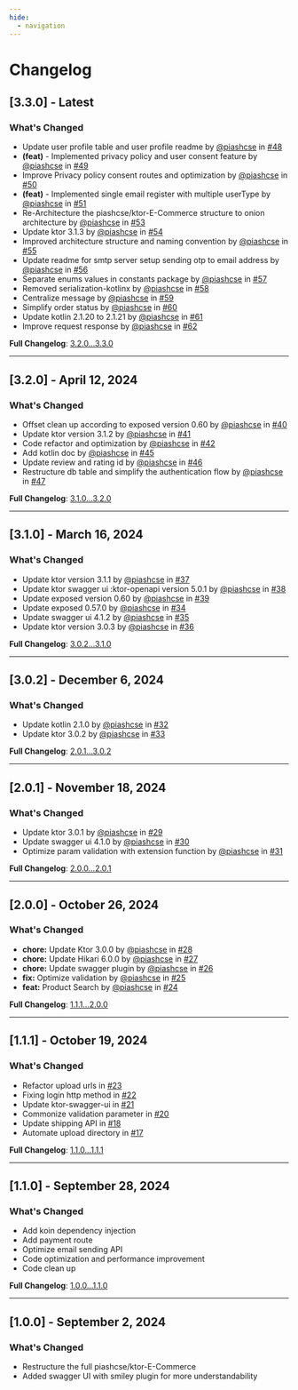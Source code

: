 ```yaml
---
hide:
  - navigation
---
```

# Changelog

## [3.3.0] - Latest

### What's Changed

- Update user profile table and user profile readme by [@piashcse](https://github.com/piashcse) in [#48](https://github.com/piashcse/ktor-E-Commerce/pull/48)
- **(feat)** - Implemented privacy policy and user consent feature by [@piashcse](https://github.com/piashcse) in [#49](https://github.com/piashcse/ktor-E-Commerce/pull/49)
- Improve Privacy policy consent routes and optimization by [@piashcse](https://github.com/piashcse) in [#50](https://github.com/piashcse/ktor-E-Commerce/pull/50)
- **(feat)** - Implemented single email register with multiple userType by [@piashcse](https://github.com/piashcse) in [#51](https://github.com/piashcse/ktor-E-Commerce/pull/51)
- Re-Architecture the piashcse/ktor-E-Commerce structure to onion architecture by [@piashcse](https://github.com/piashcse) in [#53](https://github.com/piashcse/ktor-E-Commerce/pull/53)
- Update ktor 3.1.3 by [@piashcse](https://github.com/piashcse) in [#54](https://github.com/piashcse/ktor-E-Commerce/pull/54)
- Improved architecture structure and naming convention by [@piashcse](https://github.com/piashcse) in [#55](https://github.com/piashcse/ktor-E-Commerce/pull/55)
- Update readme for smtp server setup sending otp to email address by [@piashcse](https://github.com/piashcse) in [#56](https://github.com/piashcse/ktor-E-Commerce/pull/56)
- Separate enums values in constants package by [@piashcse](https://github.com/piashcse) in [#57](https://github.com/piashcse/ktor-E-Commerce/pull/57)
- Removed serialization-kotlinx by [@piashcse](https://github.com/piashcse) in [#58](https://github.com/piashcse/ktor-E-Commerce/pull/58)
- Centralize message by [@piashcse](https://github.com/piashcse) in [#59](https://github.com/piashcse/ktor-E-Commerce/pull/59)
- Simplify order status by [@piashcse](https://github.com/piashcse) in [#60](https://github.com/piashcse/ktor-E-Commerce/pull/60)
- Update kotlin 2.1.20 to 2.1.21 by [@piashcse](https://github.com/piashcse) in [#61](https://github.com/piashcse/ktor-E-Commerce/pull/61)
- Improve request response by [@piashcse](https://github.com/piashcse) in [#62](https://github.com/piashcse/ktor-E-Commerce/pull/62)

**Full Changelog**: [3.2.0...3.3.0](https://github.com/piashcse/ktor-E-Commerce/compare/3.2.0...3.3.0)

---

## [3.2.0] - April 12, 2024

### What's Changed

- Offset clean up according to exposed version 0.60 by [@piashcse](https://github.com/piashcse) in [#40](https://github.com/piashcse/ktor-E-Commerce/pull/40)
- Update ktor version 3.1.2 by [@piashcse](https://github.com/piashcse) in [#41](https://github.com/piashcse/ktor-E-Commerce/pull/41)
- Code refactor and optimization by [@piashcse](https://github.com/piashcse) in [#42](https://github.com/piashcse/ktor-E-Commerce/pull/42)
- Add kotlin doc by [@piashcse](https://github.com/piashcse) in [#45](https://github.com/piashcse/ktor-E-Commerce/pull/45)
- Update review and rating id by [@piashcse](https://github.com/piashcse) in [#46](https://github.com/piashcse/ktor-E-Commerce/pull/46)
- Restructure db table and simplify the authentication flow by [@piashcse](https://github.com/piashcse) in [#47](https://github.com/piashcse/ktor-E-Commerce/pull/47)

**Full Changelog**: [3.1.0...3.2.0](https://github.com/piashcse/ktor-E-Commerce/compare/3.1.0...3.2.0)

---

## [3.1.0] - March 16, 2024

### What's Changed

- Update ktor version 3.1.1 by [@piashcse](https://github.com/piashcse) in [#37](https://github.com/piashcse/ktor-E-Commerce/pull/37)
- Update ktor swagger ui :ktor-openapi version 5.0.1 by [@piashcse](https://github.com/piashcse) in [#38](https://github.com/piashcse/ktor-E-Commerce/pull/38)
- Update exposed version 0.60 by [@piashcse](https://github.com/piashcse) in [#39](https://github.com/piashcse/ktor-E-Commerce/pull/39)
- Update exposed 0.57.0 by [@piashcse](https://github.com/piashcse) in [#34](https://github.com/piashcse/ktor-E-Commerce/pull/34)
- Update swagger ui 4.1.2 by [@piashcse](https://github.com/piashcse) in [#35](https://github.com/piashcse/ktor-E-Commerce/pull/35)
- Update ktor version 3.0.3 by [@piashcse](https://github.com/piashcse) in [#36](https://github.com/piashcse/ktor-E-Commerce/pull/36)

**Full Changelog**: [3.0.2...3.1.0](https://github.com/piashcse/ktor-E-Commerce/compare/3.0.2...3.1.0)

---

## [3.0.2] - December 6, 2024

### What's Changed

- Update kotlin 2.1.0 by [@piashcse](https://github.com/piashcse) in [#32](https://github.com/piashcse/ktor-E-Commerce/pull/32)
- Update ktor 3.0.2 by [@piashcse](https://github.com/piashcse) in [#33](https://github.com/piashcse/ktor-E-Commerce/pull/33)

**Full Changelog**: [2.0.1...3.0.2](https://github.com/piashcse/ktor-E-Commerce/compare/2.0.1...3.0.2)

---

## [2.0.1] - November 18, 2024

### What's Changed

- Update ktor 3.0.1 by [@piashcse](https://github.com/piashcse) in [#29](https://github.com/piashcse/ktor-E-Commerce/pull/29)
- Update swagger ui 4.1.0 by [@piashcse](https://github.com/piashcse) in [#30](https://github.com/piashcse/ktor-E-Commerce/pull/30)
- Optimize param validation with extension function by [@piashcse](https://github.com/piashcse) in [#31](https://github.com/piashcse/ktor-E-Commerce/pull/31)

**Full Changelog**: [2.0.0...2.0.1](https://github.com/piashcse/ktor-E-Commerce/compare/2.0.0...2.0.1)

---

## [2.0.0] - October 26, 2024

### What's Changed

- **chore:** Update Ktor 3.0.0 by [@piashcse](https://github.com/piashcse) in [#28](https://github.com/piashcse/ktor-E-Commerce/pull/28)
- **chore:** Update Hikari 6.0.0 by [@piashcse](https://github.com/piashcse) in [#27](https://github.com/piashcse/ktor-E-Commerce/pull/27)
- **chore:** Update swagger plugin by [@piashcse](https://github.com/piashcse) in [#26](https://github.com/piashcse/ktor-E-Commerce/pull/26)
- **fix:** Optimize validation by [@piashcse](https://github.com/piashcse) in [#25](https://github.com/piashcse/ktor-E-Commerce/pull/25)
- **feat:** Product Search by [@piashcse](https://github.com/piashcse) in [#24](https://github.com/piashcse/ktor-E-Commerce/pull/24)

**Full Changelog**: [1.1.1...2.0.0](https://github.com/piashcse/ktor-E-Commerce/compare/1.1.1...2.0.0)

---

## [1.1.1] - October 19, 2024

### What's Changed

- Refactor upload urls in [#23](https://github.com/piashcse/ktor-E-Commerce/pull/23)
- Fixing login http method in [#22](https://github.com/piashcse/ktor-E-Commerce/pull/22)
- Update ktor-swagger-ui in [#21](https://github.com/piashcse/ktor-E-Commerce/pull/21)
- Commonize validation parameter in [#20](https://github.com/piashcse/ktor-E-Commerce/pull/20)
- Update shipping API in [#18](https://github.com/piashcse/ktor-E-Commerce/pull/18)
- Automate upload directory in [#17](https://github.com/piashcse/ktor-E-Commerce/pull/17)

**Full Changelog**: [1.1.0...1.1.1](https://github.com/piashcse/ktor-E-Commerce/compare/1.1.0...1.1.1)

---

## [1.1.0] - September 28, 2024

### What's Changed

- Add koin dependency injection
- Add payment route
- Optimize email sending API
- Code optimization and performance improvement
- Code clean up

**Full Changelog**: [1.0.0...1.1.0](https://github.com/piashcse/ktor-E-Commerce/compare/1.0.0...1.1.0)

---

## [1.0.0] - September 2, 2024

### What's Changed

- Restructure the full piashcse/ktor-E-Commerce
- Added swagger UI with smiley plugin for more understandability